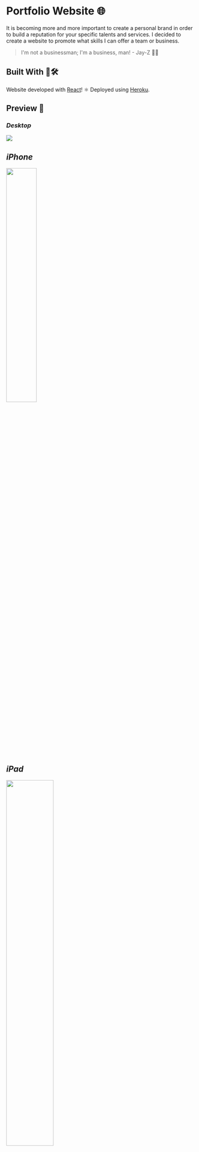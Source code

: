 # Portfolio Website :globe_with_meridians:

It is becoming more and more important to create a personal brand in order to build a reputation for your specific talents and services. I decided to create a website to promote what skills I can offer a team or business.

> I'm not a businessman; I'm a business, man! - Jay-Z 🧐👔

## Built With 🎨🛠️

Website developed with [React](https://reactjs.org/)! ⚛ 
Deployed using [Heroku](https://www.heroku.com/).

## Preview 👀

### *Desktop*
<img src="https://user-images.githubusercontent.com/23161228/38910503-9a8ba458-4297-11e8-8086-27c3da93e8f8.png">

## *iPhone*
<img src="https://user-images.githubusercontent.com/23161228/38910513-9e098b2c-4297-11e8-872c-f08c80b80663.png" width="40%" height="40%">

## *iPad*
<img src="https://user-images.githubusercontent.com/23161228/38910510-9c674dfe-4297-11e8-8d1e-330718652259.png" width="50%" height="50%">

## Whats next?

Although it looks good on most mobile devices, I plan on making the site responsive for phones of all kinds of sizes in the future. Gotta show love to all the phones 📱
